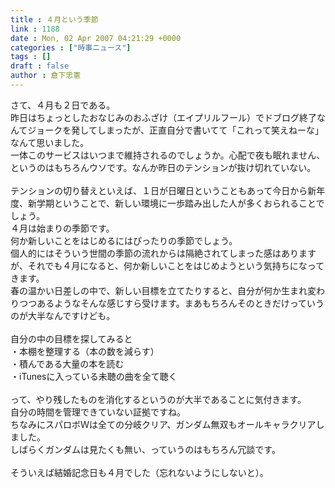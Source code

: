 ```yaml
---
title : ４月という季節
link : 1188
date : Mon, 02 Apr 2007 04:21:29 +0000
categories : ["時事ニュース"]
tags : []
draft : false
author : 倉下忠憲
---
```


さて、４月も２日である。<BR>昨日はちょっとしたおなじみのおふざけ（エイプリルフール）でドブログ終了なんてジョークを発してしまったが、正直自分で書いてて「これって笑えねーな」なんて思いました。<BR>一体このサービスはいつまで維持されるのでしょうか。心配で夜も眠れません、というのはもちろんウソです。なんか昨日のテンションが抜け切れていない。<BR><BR>テンションの切り替えといえば、１日が日曜日ということもあって今日から新年度、新学期ということで、新しい環境に一歩踏み出した人が多くおられることでしょう。<BR>４月は始まりの季節です。<BR>何か新しいことをはじめるにはぴったりの季節でしょう。<BR>個人的にはそういう世間の季節の流れからは隔絶されてしまった感はありますが、それでも４月になると、何か新しいことをはじめようという気持ちになってきます。<BR>春の温かい日差しの中で、新しい目標を立てたりすると、自分が何か生まれ変わりつつあるようなそんな感じすら受けます。まあもちろんそのときだけっていうのが大半なんですけども。<BR><BR>自分の中の目標を探してみると<BR>・本棚を整理する（本の数を減らす）<BR>・積んである大量の本を読む<BR>・iTunesに入っている未聴の曲を全て聴く<BR><BR>って、やり残したものを消化するというのが大半であることに気付きます。<BR>自分の時間を管理できていない証拠ですね。<BR>ちなみにスパロボＷは全ての分岐クリア、ガンダム無双もオールキャラクリアしました。<BR>しばらくガンダムは見たくも無い、っていうのはもちろん冗談です。<BR><BR>そういえば結婚記念日も４月でした（忘れないようにしないと）。<BR><BR><br><br>
